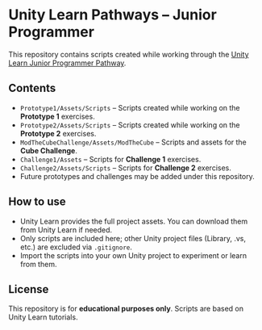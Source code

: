 # Unity Learn Pathways – Junior Programmer

This repository contains scripts created while working through the [Unity Learn Junior Programmer Pathway](https://learn.unity.com/pathway/junior-programmer).

## Contents

- `Prototype1/Assets/Scripts` – Scripts created while working on the **Prototype 1** exercises.
- `Prototype2/Assets/Scripts` – Scripts created while working on the **Prototype 2** exercises.
- `ModTheCubeChallenge/Assets/ModTheCube` – Scripts and assets for the **Cube Challenge**.
- `Challenge1/Assets` – Scripts for **Challenge 1** exercises.
- `Challenge2/Assets/Scripts` – Scripts for **Challenge 2** exercises.
- Future prototypes and challenges may be added under this repository.

## How to use

- Unity Learn provides the full project assets. You can download them from Unity Learn if needed.
- Only scripts are included here; other Unity project files (Library, .vs, etc.) are excluded via `.gitignore`.
- Import the scripts into your own Unity project to experiment or learn from them.

## License

This repository is for **educational purposes only**. Scripts are based on Unity Learn tutorials.
